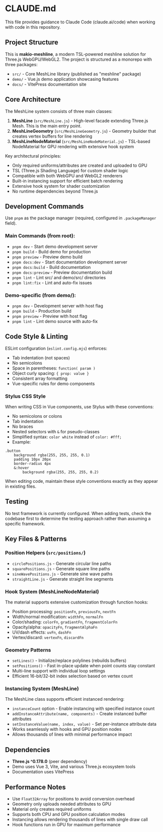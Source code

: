 # CLAUDE.md

This file provides guidance to Claude Code (claude.ai/code) when working with code in this repository.

## Project Structure

This is **makio-meshline**, a modern TSL-powered meshline solution for Three.js WebGPU/WebGL2. The project is structured as a monorepo with three packages:

- `src/` - Core MeshLine library (published as "meshline" package)
- `demo/` - Vue.js demo application showcasing features  
- `docs/` - VitePress documentation site

## Core Architecture

The MeshLine system consists of three main classes:

1. **MeshLine** (`src/MeshLine.js`) - High-level facade extending Three.js Mesh. This is the main entry point.
2. **MeshLineGeometry** (`src/MeshLineGeometry.js`) - Geometry builder that creates vertex buffers for line rendering
3. **MeshLineNodeMaterial** (`src/MeshLineNodeMaterial.js`) - TSL-based NodeMaterial for GPU rendering with extensive hook system

Key architectural principles:
- Only required uniforms/attributes are created and uploaded to GPU
- TSL (Three.js Shading Language) for custom shader logic
- Compatible with both WebGPU and WebGL2 renderers
- Built-in instancing support for efficient batch rendering
- Extensive hook system for shader customization
- No runtime dependencies beyond Three.js

## Development Commands

Use `pnpm` as the package manager (required, configured in `.packageManager` field).

### Main Commands (from root):
- `pnpm dev` - Start demo development server  
- `pnpm build` - Build demo for production
- `pnpm preview` - Preview demo build
- `pnpm docs:dev` - Start documentation development server
- `pnpm docs:build` - Build documentation
- `pnpm docs:preview` - Preview documentation build
- `pnpm lint` - Lint src/ and demo/src/ directories
- `pnpm lint:fix` - Lint and auto-fix issues

### Demo-specific (from demo/):
- `pnpm dev` - Development server with host flag
- `pnpm build` - Production build
- `pnpm preview` - Preview with host flag
- `pnpm lint` - Lint demo source with auto-fix

## Code Style & Linting

ESLint configuration (`eslint.config.mjs`) enforces:
- Tab indentation (not spaces)
- No semicolons 
- Space in parentheses: `function( param )`
- Object curly spacing: `{ prop: value }`
- Consistent array formatting
- Vue-specific rules for demo components

### Stylus CSS Style
When writing CSS in Vue components, use Stylus with these conventions:
- No semicolons or colons
- Tab indentation
- No braces
- Nested selectors with `&` for pseudo-classes
- Simplified syntax: `color white` instead of `color: #fff;`
- Example:
```stylus
.button
	background rgba(255, 255, 255, 0.1)
	padding 10px 20px
	border-radius 4px
	&:hover
		background rgba(255, 255, 255, 0.2)
```

When editing code, maintain these style conventions exactly as they appear in existing files.

## Testing

No test framework is currently configured. When adding tests, check the codebase first to determine the testing approach rather than assuming a specific framework.

## Key Files & Patterns

### Position Helpers (`src/positions/`)
- `circlePositions.js` - Generate circular line paths
- `squarePositions.js` - Generate square line paths  
- `sineWavePositions.js` - Generate sine wave paths
- `straightLine.js` - Generate straight line segments

### Hook System (MeshLineNodeMaterial)
The material supports extensive customization through function hooks:
- Position processing: `positionFn`, `previousFn`, `nextFn`
- Width/normal modification: `widthFn`, `normalFn` 
- Color/shading: `colorFn`, `gradientFn`, `fragmentColorFn`
- Opacity/alpha: `opacityFn`, `fragmentAlphaFn`
- UV/dash effects: `uvFn`, `dashFn`
- Vertex/discard: `vertexFn`, `discardFn`

### Geometry Patterns
- `setLines()` - Initialize/replace polylines (rebuilds buffers)
- `setPositions()` - Fast in-place update when point counts stay constant
- Multi-line support with individual loop settings
- Efficient 16-bit/32-bit index selection based on vertex count

### Instancing System (MeshLine)
The MeshLine class supports efficient instanced rendering:
- `instanceCount` option - Enable instancing with specified instance count
- `addInstanceAttribute(name, components)` - Create instanced buffer attributes
- `setInstanceValue(name, index, value)` - Set per-instance attribute data
- Works seamlessly with hooks and GPU position nodes
- Allows thousands of lines with minimal performance impact

## Dependencies

- **Three.js ^0.178.0** (peer dependency)
- Demo uses Vue 3, Vite, and various Three.js ecosystem tools
- Documentation uses VitePress

## Performance Notes

- Use `Float32Array` for positions to avoid conversion overhead
- Geometry only uploads needed attributes to GPU
- Material only creates required uniforms
- Supports both CPU and GPU position calculation modes
- Instancing allows rendering thousands of lines with single draw call
- Hook functions run in GPU for maximum performance